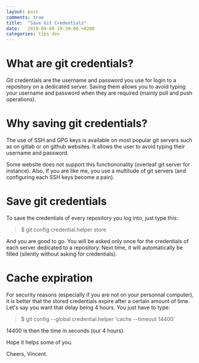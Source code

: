 ```yaml
---
layout: post
comments: true
title:  "Save Git Credentials"
date:   2019-09-09 19:30:00 +0200
categories: tips dev
---
```


# What are git credentials?

Git credentials are the username and password you use for login to a repository on a dedicated server.
Saving them allows you to avoid typing your username and password when they are required (mainly pull and push operations).

# Why saving git credentials?
The use of SSH and GPG keys is available on most popular git servers such as on gitlab or on github websites.
It allows the user to avoid typing their username and password.

Some website does not support this functiononality (overleaf git server for instance). Also, if you are like me, you use a multitude of git servers (and configuring each SSH keys become a pain).

# Save git credentials

To save the credentials of every repository you log into, just type this:

> $ git config credential.helper store

And you are good to go. You will be asked only once for the credentials of each server dedicated to a repository. Next time, it will automatically be filled (silently without asking for credentials).

# Cache expiration

For security reasons (especially if you are not on your personnal computer), it is better that the stored credentials expire after a certain amount of time.
Let's say you want that delay being 4 hours.
You just have to type:

> $ git config --global credential.helper 'cache --timeout 14400'

14400 is then the time in seconds (our 4 hours).

Hope it helps some of you.

Cheers, Vincent.

